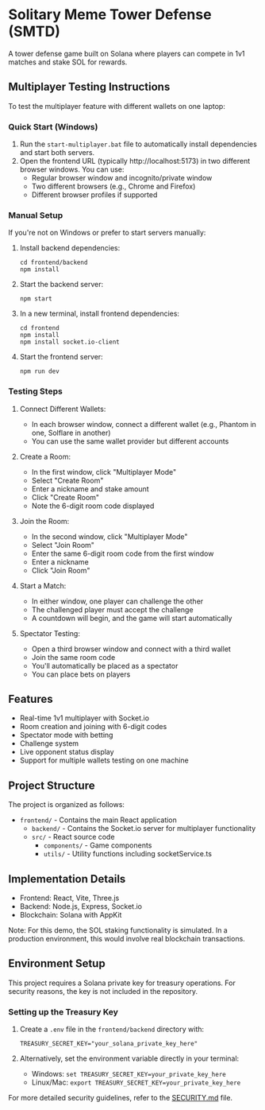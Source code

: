 # Solitary Meme Tower Defense (SMTD)

A tower defense game built on Solana where players can compete in 1v1 matches and stake SOL for rewards.

## Multiplayer Testing Instructions

To test the multiplayer feature with different wallets on one laptop:

### Quick Start (Windows)

1. Run the `start-multiplayer.bat` file to automatically install dependencies and start both servers.
2. Open the frontend URL (typically http://localhost:5173) in two different browser windows. You can use:
   - Regular browser window and incognito/private window
   - Two different browsers (e.g., Chrome and Firefox)
   - Different browser profiles if supported

### Manual Setup

If you're not on Windows or prefer to start servers manually:

1. Install backend dependencies:

   ```
   cd frontend/backend
   npm install
   ```

2. Start the backend server:

   ```
   npm start
   ```

3. In a new terminal, install frontend dependencies:

   ```
   cd frontend
   npm install
   npm install socket.io-client
   ```

4. Start the frontend server:
   ```
   npm run dev
   ```

### Testing Steps

1. Connect Different Wallets:

   - In each browser window, connect a different wallet (e.g., Phantom in one, Solflare in another)
   - You can use the same wallet provider but different accounts

2. Create a Room:

   - In the first window, click "Multiplayer Mode"
   - Select "Create Room"
   - Enter a nickname and stake amount
   - Click "Create Room"
   - Note the 6-digit room code displayed

3. Join the Room:

   - In the second window, click "Multiplayer Mode"
   - Select "Join Room"
   - Enter the same 6-digit room code from the first window
   - Enter a nickname
   - Click "Join Room"

4. Start a Match:

   - In either window, one player can challenge the other
   - The challenged player must accept the challenge
   - A countdown will begin, and the game will start automatically

5. Spectator Testing:
   - Open a third browser window and connect with a third wallet
   - Join the same room code
   - You'll automatically be placed as a spectator
   - You can place bets on players

## Features

- Real-time 1v1 multiplayer with Socket.io
- Room creation and joining with 6-digit codes
- Spectator mode with betting
- Challenge system
- Live opponent status display
- Support for multiple wallets testing on one machine

## Project Structure

The project is organized as follows:

- `frontend/` - Contains the main React application
  - `backend/` - Contains the Socket.io server for multiplayer functionality
  - `src/` - React source code
    - `components/` - Game components
    - `utils/` - Utility functions including socketService.ts

## Implementation Details

- Frontend: React, Vite, Three.js
- Backend: Node.js, Express, Socket.io
- Blockchain: Solana with AppKit

Note: For this demo, the SOL staking functionality is simulated. In a production environment, this would involve real blockchain transactions.

## Environment Setup

This project requires a Solana private key for treasury operations. For security reasons, the key is not included in the repository.

### Setting up the Treasury Key

1. Create a `.env` file in the `frontend/backend` directory with:

   ```
   TREASURY_SECRET_KEY="your_solana_private_key_here"
   ```

2. Alternatively, set the environment variable directly in your terminal:
   - Windows: `set TREASURY_SECRET_KEY=your_private_key_here`
   - Linux/Mac: `export TREASURY_SECRET_KEY=your_private_key_here`

For more detailed security guidelines, refer to the [SECURITY.md](SECURITY.md) file.
